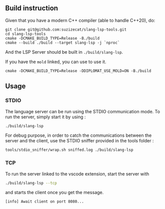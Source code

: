 ## Build instruction

Given that you have a modern C++ compiler (able to handle C++20), do:
```shell
git clone git@github.com:suzizecat/slang-lsp-tools.git
cd slang-lsp-tools
cmake -DCMAKE_BUILD_TYPE=Release -B./build
cmake --build ./build --target slang-lsp -j `nproc`
```

And the LSP Server should be built in `./build/slang-lsp`.

If you have the  `mold` linked, you can use to use it.
```shell
cmake -DCMAKE_BUILD_TYPE=Release -DDIPLOMAT_USE_MOLD=ON -B./build
```

## Usage

### STDIO
The language server can be run using the STDIO communication mode. 
To run the server, simply start it by using :
```bash
./build/slang-lsp
```

For debug purpose, in order to catch the communications between the server and the client, use the STDIO sniffer provided in the tools folder :

```bash
tools/stdio_sniffer/wrap.sh sniffed.log ./build/slang-lsp
```

### TCP 
To run the server linked to the vscode extension, start the server with 
```bash
./build/slang-lsp --tcp
```

and starts the client once you get the message.
```
[info] Await client on port 8080...
```



